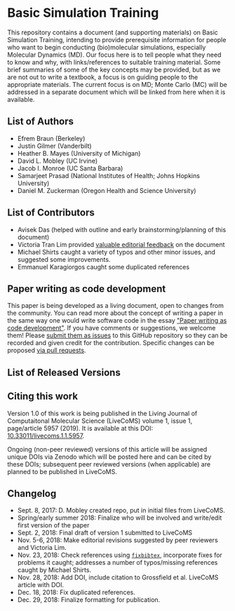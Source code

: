 # Basic Simulation Training

This repository contains a document (and supporting materials) on Basic Simulation Training, intending to provide prerequisite information for people who want to begin conducting (bio)molecular simulations, especially Molecular Dynamics (MD).
Our focus here is to tell people what they need to know and why, with links/references to suitable training material. Some brief summaries of some of the key concepts may be provided, but as we are not out to write a textbook, a focus is on guiding people to the appropriate materials.
The current focus is on MD; Monte Carlo (MC) will be addressed in a separate document which will be linked from here when it is available.

## List of Authors

- Efrem Braun (Berkeley)
- Justin Gilmer (Vanderbilt)
- Heather B. Mayes (University of Michigan)
- David L. Mobley (UC Irvine)
- Jacob I. Monroe (UC Santa Barbara)
- Samarjeet Prasad (National Institutes of Health; Johns Hopkins University)
- Daniel M. Zuckerman (Oregon Health and Science University)

## List of Contributors
<!-- We suggest listing contributers in order of addition. -->
- Avisek Das (helped with outline and early brainstorming/planning of this document)
- Victoria Tran Lim provided [valuable editorial feedback](https://github.com/MobleyLab/basic_simulation_training/issues/89#issue-351693860) on the document
- Michael Shirts caught a variety of typos and other minor issues, and suggested some improvements.
- Emmanuel Karagiorgos caught some duplicated references

## Paper writing as code development
<!-- This discussion is so that people know how to contribute to your document. -->
This paper is being developed as a living document, open to changes from the community. You can read more about the concept of writing a paper in the same way one would write software code in the essay ["Paper writing as code development"](https://livecomsjournal.github.io/about/paper_code/). If you have comments or suggestions, we welcome them! Please [submit them as issues](https://guides.github.com/features/issues/) to this GitHub repository so they can be recorded and given credit for the contribution. Specific changes can be proposed [via pull requests](https://help.github.com/articles/about-pull-requests/).

## List of Released Versions
<!-- update this when you decide to release a version either by preprint or when submitted to LiveCoMS-->

## Citing this work

Version 1.0 of this work is being published in the Living Journal of Computaitonal Molecular Science (LiveCoMS) volume 1, issue 1, page/article 5957 (2019).    It is available at this DOI: [10.33011/livecoms.1.1.5957](http://dx.doi.org/10.33011/livecoms.1.1.5957).

Ongoing (non-peer reviewed) versions of this article will be assigned unique DOIs via Zenodo which will be posted here and can be cited by these DOIs; subsequent peer reviewed versions (when applicable) are planned to be published in LiveCoMS.

## Changelog
<!-- Here, record summaries of important changes. A granular discussion of changes will be kept in GitHub by issue tracking.-->
- Sept. 8, 2017: D. Mobley created repo, put in initial files from LiveCoMS.
- Spring/early summer 2018: Finalize who will be involved and write/edit first version of the paper
- Sept. 2, 2018: Final draft of version 1 submitted to LiveCoMS
- Nov. 5-6, 2018: Make editorial revisions suggested by peer reviewers and Victoria Lim.
- Nov. 23, 2018: Check references using [`fixbibtex`](https://github.com/jaimergp/fixbibtex), incorporate fixes for problems it caught; addresses a number of typos/missing references caught by Michael Shirts.
- Nov. 28, 2018: Add DOI, include citation to Grossfield et al. LiveCoMS article with DOI.
- Dec. 18, 2018: Fix duplicated references.
- Dec. 29, 2018: Finalize formatting for publication.
